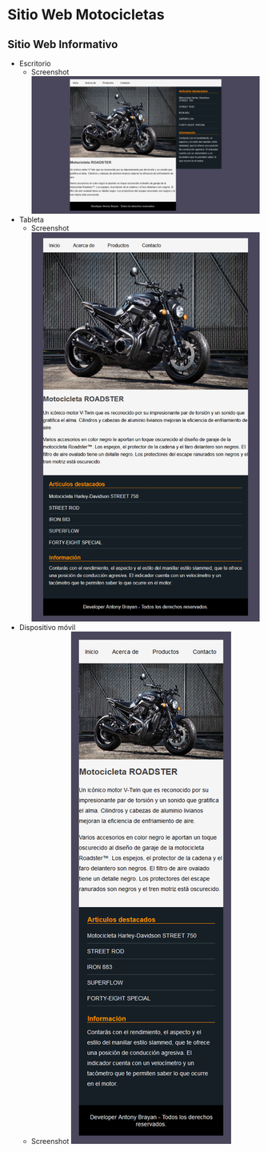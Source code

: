 # Sitio Web Motocicletas

## Sitio Web Informativo

- Escritorio
  - Screenshot
    ![Sitio web informativo](img/escritorio.png "Sitio web informativo")
- Tableta
  - Screenshot
    ![Sitio web informativo](img/tableta.png "Sitio web informativo")
- Dispositivo móvil
  - Screenshot
    ![Sitio web informativo](img/movil.png "Sitio web informativo")
